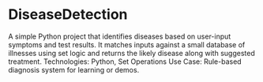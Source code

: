 # DiseaseDetection
A simple Python project that identifies diseases based on user-input symptoms and test results. It matches inputs against a small database of illnesses using set logic and returns the likely disease along with suggested treatment.  Technologies: Python, Set Operations Use Case: Rule-based diagnosis system for learning or demos.
